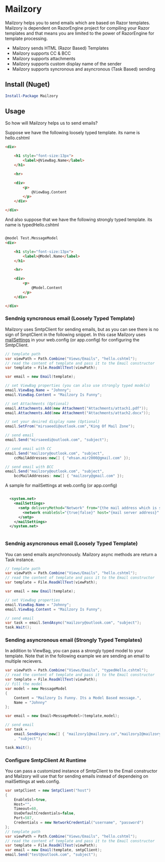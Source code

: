 # Mailzory
Mailzory helps you to send emails which are based on Razor templates. Mailzory is dependent on RazorEngine project for compiling your Razor templates and that means you are limited to the power of RazorEngine for template processing.
* Mailzory sends HTML (Razor Based) Templates
* Mailzory supports CC & BCC 
* Mailzory supports attachments
* Mailzory supports custom display name of the sender
* Mailzory supports syncronous and asyncronous (Task Based) sending

## Install (Nuget)

```powershell
Install-Package Mailzory

```
## Usage

So how will Mailzory helps us to send emails?

Suppose we have the following loosely typed template. its name is hello.cshtml

```html
<div>

    <h1 style="font-size:13px">
        <label>@ViewBag.Name</label>
    </h1>

    <hr>

    <div>
        <p>
            @ViewBag.Content
        </p>       
    </div>

</div>
```

And also suppose that we have the following strongly typed template. its name is typedHello.cshtml

```html

@model Test.MessageModel
<div>

    <h1 style="font-size:13px">
        <label>@Model.Name</label>
    </h1>

    <hr>

    <div>
        <p>
            @Model.Content
        </p>
    </div>

</div>

```

### Sendnig syncronous email (Loosely Typed Template)

Mailzory uses SmtpClient for sending emails, but as you can see there is no sign of SmptClient in the following snippet. In this case Mailzory uses [mailSettings](https://msdn.microsoft.com/en-us/library/w355a94k(v=vs.110).aspx) in your web.config (or app.config) for configuring the SmtpClient.

```c#
// template path
var viewPath = Path.Combine("Views/Emails", "hello.cshtml");
// read the content of template and pass it to the Email constructor
var template = File.ReadAllText(viewPath);

var email = new Email(template);

// set ViewBag properties (you can also use strongly typed models)
email.ViewBag.Name = "Johnny";
email.ViewBag.Content = "Mailzory Is Funny";

// set Attachments (Optional)
email.Attachments.Add(new Attachment("Attachments/attach1.pdf"));
email.Attachments.Add(new Attachment("Attachments/attach2.docx"));

// set your desired display name (Optional)
email.SetFrom("mirsaeedi@outlook.com","King Of Mail Zone");

// send email
email.Send("mirsaeedi@outlook.com", "subject");

// send email with CC
email.Send("mailzory@outlook.com", "subject",
    ccMailAddresses:new[] { "ehsan.mir2000@gmail.com" });

// send email with BCC
email.Send("mailzory@outlook.com", "subject",
    bccMailAddresses: new[] { "mailzory@gmail.com" });
```

A sample for mailSettings at web.config (or app.config)

```xml

  <system.net>
    <mailSettings>
      <smtp deliveryMethod="Network" from="{the mail address which is sending your emails: mailzory@outlook.com}">
        <network enableSsl="{true|false}" host="{mail server address}" port="{mail server port}" defaultCredentials="{true|false}" userName="{username}" password="{password}" />
      </smtp>
    </mailSettings>
  </system.net>
  
```

### Sendnig asyncronous email (Loosely Typed Template)

You can send emails asynchronously. Mailzory async methods are return a Task instance.

```c#
// template path
var viewPath = Path.Combine("Views/Emails", "hello.cshtml");
// read the content of template and pass it to the Email constructor
var template = File.ReadAllText(viewPath);

var email = new Email(template);

// set ViewBag properties
email.ViewBag.Name = "Johnny";
email.ViewBag.Content = "Mailzory Is Funny";

// send email
var task = email.SendAsync("mailzory@outlook.com", "subject");
task.Wait();
```

### Sending asyncronous email (Strongly Typed Templates)

In addition to ViewBag, you can pass a strongly typed model to your template. Note that in the following example we are sending an email to multiple recievers.

```c#
var viewPath = Path.Combine("Views/Emails", "typedHello.cshtml");
// read the content of template and pass it to the Email constructor
var template = File.ReadAllText(viewPath);
// fill the model
var model = new MessageModel
{
    Content = "Mailzory Is Funny. Its a Model Based message.",
    Name = "Johnny"
};

var email = new Email<MessageModel>(template,model);

// send email
var task =
    email.SendAsync(new[] { "mailzory1@mailzory.co","mailzory2@mailzory.co" }
    , "subject");

task.Wait();
```
### Configure SmtpClient At Runtime

You can pass a customized instance of SmtpClient to the Email constructor and Mailzory will use that for sending emails instead of dependeing on mailSettings at web.config.

```c#
var smtpClient = new SmtpClient("host")
{
    EnableSsl=true,
    Host="",
    Timeout=60,
    UseDefaultCredentials=false,
    Port=587,
    Credentials = new NetworkCredential("username", "password")
};
// template path
var viewPath = Path.Combine("Views/Emails", "hello.cshtml");
// read the content of template and pass it to the Email constructor
var template = File.ReadAllText(viewPath);
var email = new Email(template, smtpClient);
email.Send("test@outlook.com", "subject");

```
